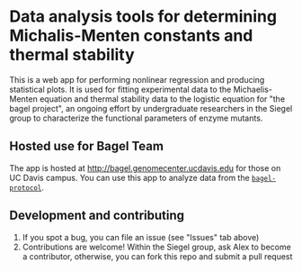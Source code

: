 # Data analysis tools for determining Michalis-Menten constants and thermal stability  

This is a web app for performing nonlinear regression and producing statistical plots. It is used for fitting experimental data to the Michaelis-Menten equation and thermal stability data to the logistic equation for "the bagel project", an ongoing effort by undergraduate researchers in the Siegel group to characterize the functional parameters of enzyme mutants. 

## Hosted use for Bagel Team 

The app is hosted at http://bagel.genomecenter.ucdavis.edu for those on UC Davis campus. You can use this app to analyze data from the [`bagel-protocol`](http://github.com/dacarlin/bagel-protocol). 

## Development and contributing 

1. If you spot a bug, you can file an issue (see "Issues" tab above)
1. Contributions are welcome! Within the Siegel group, ask Alex to become a contributor, otherwise, you can fork this repo and submit a pull request 
